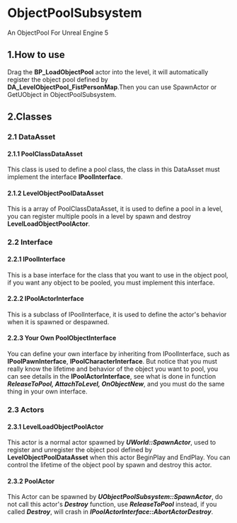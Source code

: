 
# ObjectPoolSubsystem

An ObjectPool For Unreal Engine 5

## 1.How to use

Drag the **BP_LoadObjectPool** actor into the level, it will automatically register the object pool defined by **DA_LevelObjectPool_FistPersonMap**.Then you can use SpawnActor or GetUObject in ObjectPoolSubsystem.

## 2.Classes

### 2.1 DataAsset

#### 2.1.1 PoolClassDataAsset

This class is used to define a pool class, the class in this DataAsset must implement the interface **IPoolInterface**.

#### 2.1.2 LevelObjectPoolDataAsset

This is a array of PoolClassDataAsset, it is used to define a pool in a level, you can register multiple pools in a level by spawn and destroy **LevelLoadObjectPoolActor**.

### 2.2 Interface

#### 2.2.1 IPoolInterface

This is a base interface for the class that you want to use in the object pool, if you want any object to be pooled, you must implement this interface.

#### 2.2.2 IPoolActorInterface

This is a subclass of IPoolInterface, it is used to define the actor's behavior when it is spawned or despawned.

#### 2.2.3 Your Own PoolObjectInterface

You can define your own interface by inheriting from IPoolInterface, such as **IPoolPawnInterface**, **IPoolCharacterInterface**. But notice that you must really know the lifetime and behavior of the object you want to pool, you can see details in the **IPoolActorInterface**, see what is done in function ***ReleaseToPool, AttachToLevel, OnObjectNew***, and you must do the same thing in your own interface.

### 2.3 Actors

#### 2.3.1 LevelLoadObjectPoolActor

This actor is a normal actor spawned by ***UWorld::SpawnActor***, used to register and unregister the object pool defined by **LevelObjectPoolDataAsset** when this actor BeginPlay and EndPlay. You can control the lifetime of the object pool by spawn and destroy this actor.

#### 2.3.2 PoolActor

This Actor can be spawned by ***UObjectPoolSubsystem::SpawnActor***, do not call this actor's ***Destroy*** function, use ***ReleaseToPool*** instead, if you called ***Destroy***, will crash in ***IPoolActorInterface::AbortActorDestroy***.
